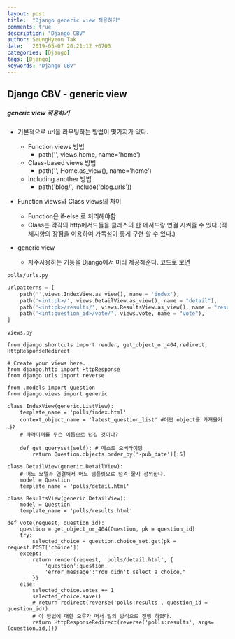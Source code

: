 ```yaml
---
layout: post
title:  "Django generic view 적용하기"
comments: true
description: "Django CBV"
author: SeungHyeon Tak
date:   2019-05-07 20:21:12 +0700
categories: [Django]
tags: [Django]
keywords: "Django CBV"
---
```

## Django CBV - generic view

#####  generic view 적용하기

* 기본적으로 url을 라우팅하는 방법이 몇가지가 있다.
   * Function views 방법
      * path('', views.home, name='home')
   * Class-based views 방법
      * path('', Home.as_view(), name='home')
   * Including another 방법
      * path('blog/', include('blog.urls'))

* Function views와 Class views의 차이
   * Function은 if-else 로 처리해야함
   * Class는 각각의 http메서드들을 클래스의 한 메서드랑 연결 시켜줄 수 있다.(객체지향의 장점을 이용하여 가독성이 좋게 구현 할 수 있다.)

* generic view
   * 자주사용하는 기능을 Django에서 미리 제공해준다.
코드로 보면

`polls/urls.py`

```python
urlpatterns = [
    path('',views.IndexView.as_view(), name = 'index'),
    path('<int:pk>/', views.DetailView.as_view(), name = "detail"),
    path('<int:pk>/results/', views.ResultsView.as_view(), name = "results"),
    path('<int:question_id>/vote/', views.vote, name = "vote"),
]
```

`views.py`

```
from django.shortcuts import render, get_object_or_404,redirect, HttpResponseRedirect

# Create your views here.
from django.http import HttpResponse
from django.urls import reverse

from .models import Question
from django.views import generic

class IndexView(generic.ListView):
    template_name = 'polls/index.html'
    context_object_name = 'latest_question_list' #어떤 object를 가져올거냐?
	# 파라미터를 무슨 이름으로 넘길 것이냐?
	
    def get_queryset(self): # 메소드 오버라이딩
        return Question.objects.order_by('-pub_date')[:5]

class DetailView(generic.DetailView):
	# 어느 모델과 연결해서 어느 템플릿으로 넘겨 줄지 정의한다.
    model = Question
    template_name = 'polls/detail.html'

class ResultsView(generic.DetailView):
    model = Question
    template_name = 'polls/results.html'

def vote(request, question_id):
    question = get_object_or_404(Question, pk = question_id)
    try:
        selected_choice = question.choice_set.get(pk = request.POST['choice'])
    except:
        return render(request, 'polls/detail.html', {
            'question':question,
            'error_message':"You didn't select a choice."
        })
    else:
        selected_choice.votes += 1
        selected_choice.save()
        # return redirect(reverse('polls:results', question_id = question_id))
        # 이 방법에 대한 오류가 떠서 밑의 방식으로 진행 하였다.
        return HttpResponseRedirect(reverse('polls:results', args=(question.id,)))
```
